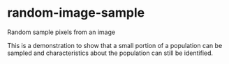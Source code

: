 # random-image-sample
Random sample pixels from an image

This is a demonstration to show that a small portion of a population can be sampled and characteristics about the population can still be identified.

